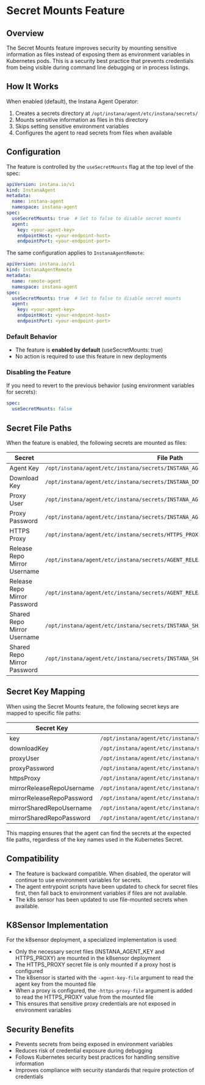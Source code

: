 # Secret Mounts Feature

## Overview

The Secret Mounts feature improves security by mounting sensitive information as files instead of exposing them as environment variables in Kubernetes pods. This is a security best practice that prevents credentials from being visible during command line debugging or in process listings.

## How It Works

When enabled (default), the Instana Agent Operator:

1. Creates a secrets directory at `/opt/instana/agent/etc/instana/secrets/`
2. Mounts sensitive information as files in this directory
3. Skips setting sensitive environment variables
4. Configures the agent to read secrets from files when available

## Configuration

The feature is controlled by the `useSecretMounts` flag at the top level of the spec:

```yaml
apiVersion: instana.io/v1
kind: InstanaAgent
metadata:
  name: instana-agent
  namespace: instana-agent
spec:
  useSecretMounts: true  # Set to false to disable secret mounts
  agent:
    key: <your-agent-key>
    endpointHost: <your-endpoint-host>
    endpointPort: <your-endpoint-port>
```

The same configuration applies to `InstanaAgentRemote`:

```yaml
apiVersion: instana.io/v1
kind: InstanaAgentRemote
metadata:
  name: remote-agent
  namespace: instana-agent
spec:
  useSecretMounts: true  # Set to false to disable secret mounts
  agent:
    key: <your-agent-key>
    endpointHost: <your-endpoint-host>
    endpointPort: <your-endpoint-port>
```

### Default Behavior

- The feature is **enabled by default** (useSecretMounts: true)
- No action is required to use this feature in new deployments

### Disabling the Feature

If you need to revert to the previous behavior (using environment variables for secrets):

```yaml
spec:
  useSecretMounts: false
```

## Secret File Paths

When the feature is enabled, the following secrets are mounted as files:

| Secret | File Path |
|--------|-----------|
| Agent Key | `/opt/instana/agent/etc/instana/secrets/INSTANA_AGENT_KEY` |
| Download Key | `/opt/instana/agent/etc/instana/secrets/INSTANA_DOWNLOAD_KEY` |
| Proxy User | `/opt/instana/agent/etc/instana/secrets/INSTANA_AGENT_PROXY_USER` |
| Proxy Password | `/opt/instana/agent/etc/instana/secrets/INSTANA_AGENT_PROXY_PASSWORD` |
| HTTPS Proxy | `/opt/instana/agent/etc/instana/secrets/HTTPS_PROXY` |
| Release Repo Mirror Username | `/opt/instana/agent/etc/instana/secrets/AGENT_RELEASE_REPOSITORY_MIRROR_USERNAME` |
| Release Repo Mirror Password | `/opt/instana/agent/etc/instana/secrets/AGENT_RELEASE_REPOSITORY_MIRROR_PASSWORD` |
| Shared Repo Mirror Username | `/opt/instana/agent/etc/instana/secrets/INSTANA_SHARED_REPOSITORY_MIRROR_USERNAME` |
| Shared Repo Mirror Password | `/opt/instana/agent/etc/instana/secrets/INSTANA_SHARED_REPOSITORY_MIRROR_PASSWORD` |

## Secret Key Mapping

When using the Secret Mounts feature, the following secret keys are mapped to specific file paths:

| Secret Key | File Path |
|------------|-----------|
| key | `/opt/instana/agent/etc/instana/secrets/INSTANA_AGENT_KEY` |
| downloadKey | `/opt/instana/agent/etc/instana/secrets/INSTANA_DOWNLOAD_KEY` |
| proxyUser | `/opt/instana/agent/etc/instana/secrets/INSTANA_AGENT_PROXY_USER` |
| proxyPassword | `/opt/instana/agent/etc/instana/secrets/INSTANA_AGENT_PROXY_PASSWORD` |
| httpsProxy | `/opt/instana/agent/etc/instana/secrets/HTTPS_PROXY` |
| mirrorReleaseRepoUsername | `/opt/instana/agent/etc/instana/secrets/AGENT_RELEASE_REPOSITORY_MIRROR_USERNAME` |
| mirrorReleaseRepoPassword | `/opt/instana/agent/etc/instana/secrets/AGENT_RELEASE_REPOSITORY_MIRROR_PASSWORD` |
| mirrorSharedRepoUsername | `/opt/instana/agent/etc/instana/secrets/INSTANA_SHARED_REPOSITORY_MIRROR_USERNAME` |
| mirrorSharedRepoPassword | `/opt/instana/agent/etc/instana/secrets/INSTANA_SHARED_REPOSITORY_MIRROR_PASSWORD` |

This mapping ensures that the agent can find the secrets at the expected file paths, regardless of the key names used in the Kubernetes Secret.

## Compatibility

- The feature is backward compatible. When disabled, the operator will continue to use environment variables for secrets.
- The agent entrypoint scripts have been updated to check for secret files first, then fall back to environment variables if files are not available.
- The k8s sensor has been updated to use file-mounted secrets when available.

## K8Sensor Implementation

For the k8sensor deployment, a specialized implementation is used:

- Only the necessary secret files (INSTANA_AGENT_KEY and HTTPS_PROXY) are mounted in the k8sensor deployment
- The HTTPS_PROXY secret file is only mounted if a proxy host is configured
- The k8sensor is started with the `-agent-key-file` argument to read the agent key from the mounted file
- When a proxy is configured, the `-https-proxy-file` argument is added to read the HTTPS_PROXY value from the mounted file
- This ensures that sensitive proxy credentials are not exposed in environment variables

## Security Benefits

- Prevents secrets from being exposed in environment variables
- Reduces risk of credential exposure during debugging
- Follows Kubernetes security best practices for handling sensitive information
- Improves compliance with security standards that require protection of credentials